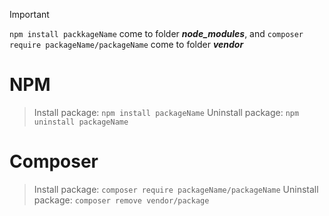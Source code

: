 > [!IMPORTANT]
> ``npm install packkageName`` come to folder ***node_modules***, and  ``composer require packageName/packageName`` come to folder ***vendor***

# NPM
> Install package: ```npm install packageName```
> Uninstall package: ```npm uninstall packageName```

# Composer
> Install package: ```composer require packageName/packageName```
> Uninstall package: ```composer remove vendor/package```